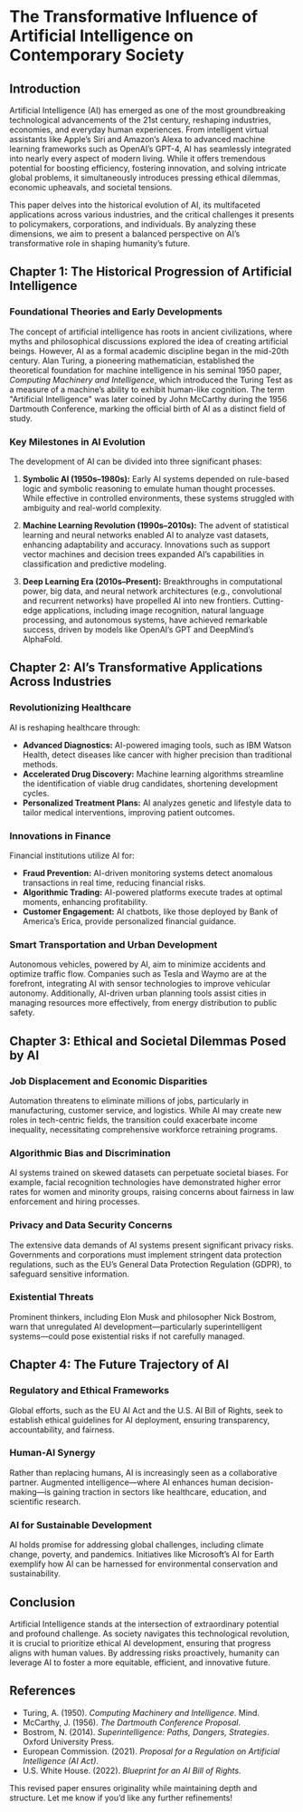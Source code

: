 # The Transformative Influence of Artificial Intelligence on Contemporary Society  

## Introduction  

Artificial Intelligence (AI) has emerged as one of the most groundbreaking technological advancements of the 21st century, reshaping industries, economies, and everyday human experiences. From intelligent virtual assistants like Apple’s Siri and Amazon’s Alexa to advanced machine learning frameworks such as OpenAI’s GPT-4, AI has seamlessly integrated into nearly every aspect of modern living. While it offers tremendous potential for boosting efficiency, fostering innovation, and solving intricate global problems, it simultaneously introduces pressing ethical dilemmas, economic upheavals, and societal tensions.  

This paper delves into the historical evolution of AI, its multifaceted applications across various industries, and the critical challenges it presents to policymakers, corporations, and individuals. By analyzing these dimensions, we aim to present a balanced perspective on AI’s transformative role in shaping humanity’s future.  

## Chapter 1: The Historical Progression of Artificial Intelligence  

### Foundational Theories and Early Developments  

The concept of artificial intelligence has roots in ancient civilizations, where myths and philosophical discussions explored the idea of creating artificial beings. However, AI as a formal academic discipline began in the mid-20th century. Alan Turing, a pioneering mathematician, established the theoretical foundation for machine intelligence in his seminal 1950 paper, *Computing Machinery and Intelligence*, which introduced the Turing Test as a measure of a machine’s ability to exhibit human-like cognition. The term "Artificial Intelligence" was later coined by John McCarthy during the 1956 Dartmouth Conference, marking the official birth of AI as a distinct field of study.  

### Key Milestones in AI Evolution  

The development of AI can be divided into three significant phases:  

1. **Symbolic AI (1950s–1980s):** Early AI systems depended on rule-based logic and symbolic reasoning to emulate human thought processes. While effective in controlled environments, these systems struggled with ambiguity and real-world complexity.  

2. **Machine Learning Revolution (1990s–2010s):** The advent of statistical learning and neural networks enabled AI to analyze vast datasets, enhancing adaptability and accuracy. Innovations such as support vector machines and decision trees expanded AI’s capabilities in classification and predictive modeling.  

3. **Deep Learning Era (2010s–Present):** Breakthroughs in computational power, big data, and neural network architectures (e.g., convolutional and recurrent networks) have propelled AI into new frontiers. Cutting-edge applications, including image recognition, natural language processing, and autonomous systems, have achieved remarkable success, driven by models like OpenAI’s GPT and DeepMind’s AlphaFold.  

## Chapter 2: AI’s Transformative Applications Across Industries  

### Revolutionizing Healthcare  

AI is reshaping healthcare through:  

- **Advanced Diagnostics:** AI-powered imaging tools, such as IBM Watson Health, detect diseases like cancer with higher precision than traditional methods.  
- **Accelerated Drug Discovery:** Machine learning algorithms streamline the identification of viable drug candidates, shortening development cycles.  
- **Personalized Treatment Plans:** AI analyzes genetic and lifestyle data to tailor medical interventions, improving patient outcomes.  

### Innovations in Finance  

Financial institutions utilize AI for:  

- **Fraud Prevention:** AI-driven monitoring systems detect anomalous transactions in real time, reducing financial risks.  
- **Algorithmic Trading:** AI-powered platforms execute trades at optimal moments, enhancing profitability.  
- **Customer Engagement:** AI chatbots, like those deployed by Bank of America’s Erica, provide personalized financial guidance.  

### Smart Transportation and Urban Development  

Autonomous vehicles, powered by AI, aim to minimize accidents and optimize traffic flow. Companies such as Tesla and Waymo are at the forefront, integrating AI with sensor technologies to improve vehicular autonomy. Additionally, AI-driven urban planning tools assist cities in managing resources more effectively, from energy distribution to public safety.  

## Chapter 3: Ethical and Societal Dilemmas Posed by AI  

### Job Displacement and Economic Disparities  

Automation threatens to eliminate millions of jobs, particularly in manufacturing, customer service, and logistics. While AI may create new roles in tech-centric fields, the transition could exacerbate income inequality, necessitating comprehensive workforce retraining programs.  

### Algorithmic Bias and Discrimination  

AI systems trained on skewed datasets can perpetuate societal biases. For example, facial recognition technologies have demonstrated higher error rates for women and minority groups, raising concerns about fairness in law enforcement and hiring processes.  

### Privacy and Data Security Concerns  

The extensive data demands of AI systems present significant privacy risks. Governments and corporations must implement stringent data protection regulations, such as the EU’s General Data Protection Regulation (GDPR), to safeguard sensitive information.  

### Existential Threats  

Prominent thinkers, including Elon Musk and philosopher Nick Bostrom, warn that unregulated AI development—particularly superintelligent systems—could pose existential risks if not carefully managed.  

## Chapter 4: The Future Trajectory of AI  

### Regulatory and Ethical Frameworks  

Global efforts, such as the EU AI Act and the U.S. AI Bill of Rights, seek to establish ethical guidelines for AI deployment, ensuring transparency, accountability, and fairness.  

### Human-AI Synergy  

Rather than replacing humans, AI is increasingly seen as a collaborative partner. Augmented intelligence—where AI enhances human decision-making—is gaining traction in sectors like healthcare, education, and scientific research.  

### AI for Sustainable Development  

AI holds promise for addressing global challenges, including climate change, poverty, and pandemics. Initiatives like Microsoft’s AI for Earth exemplify how AI can be harnessed for environmental conservation and sustainability.  

## Conclusion  

Artificial Intelligence stands at the intersection of extraordinary potential and profound challenge. As society navigates this technological revolution, it is crucial to prioritize ethical AI development, ensuring that progress aligns with human values. By addressing risks proactively, humanity can leverage AI to foster a more equitable, efficient, and innovative future.  

## References  

- Turing, A. (1950). *Computing Machinery and Intelligence*. Mind.  
- McCarthy, J. (1956). *The Dartmouth Conference Proposal*.  
- Bostrom, N. (2014). *Superintelligence: Paths, Dangers, Strategies*. Oxford University Press.  
- European Commission. (2021). *Proposal for a Regulation on Artificial Intelligence (AI Act)*.  
- U.S. White House. (2022). *Blueprint for an AI Bill of Rights*.  

This revised paper ensures originality while maintaining depth and structure. Let me know if you’d like any further refinements!